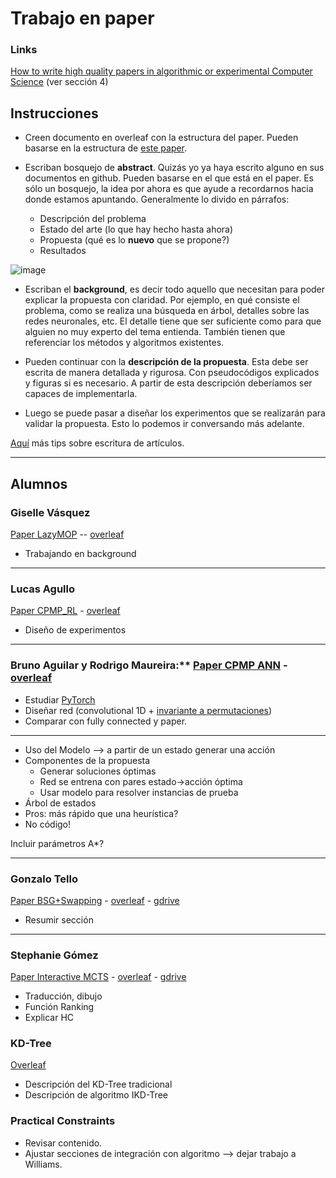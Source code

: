 Trabajo en paper
==

### Links

[How to write high quality papers in algorithmic or experimental Computer Science](https://www.ae-info.org/attach/Acad_Main/Sections/Informatics/Activities/12-08-14-Paper-VM-for-AE.pdf) (ver sección 4)

## Instrucciones

- Creen documento en overleaf con la estructura del paper. Pueden basarse en la estructura de [este paper](https://www.overleaf.com/read/vfmzmfmbvqpt).

- Escriban bosquejo de **abstract**. Quizás yo ya haya escrito alguno en sus documentos en github. Pueden basarse en el que está en el paper. Es sólo un bosquejo, la idea por ahora es que ayude a recordarnos hacia donde estamos apuntando.
Generalmente lo divido en párrafos:
	- Descripción del problema
	- Estado del arte (lo que hay hecho hasta ahora)
	- Propuesta (qué es lo **nuevo** que se propone?)
	- Resultados

![image](https://i.imgur.com/zpn4DKO.png)

- Escriban el **background**, es decir todo aquello que necesitan para poder explicar la propuesta con claridad. Por ejemplo, en qué consiste el problema, como se realiza una búsqueda en árbol, detalles sobre las redes neuronales, etc. El detalle tiene que ser suficiente como para que alguien no muy experto del tema entienda. También tienen que referenciar los métodos y algoritmos existentes.

- Pueden continuar con la **descripción de la propuesta**. Esta debe ser escrita de manera detallada y rigurosa. Con pseudocódigos explicados y figuras si es necesario. A partir de esta descripción deberíamos ser capaces de implementarla.

- Luego se puede pasar a diseñar los experimentos que se realizarán para validar la propuesta. Esto lo podemos ir conversando más adelante.

[Aquí](https://www.froihofer.net/en/students/how-to-write-a-computer-science-paper.html) más tips sobre escritura de artículos.

---

## Alumnos

### Giselle Vásquez

[Paper LazyMOP](https://docs.google.com/file/d/1AZIy2D-M7aiV5irKOq5omrjrNANl3MTL/edit) -- [overleaf](https://www.overleaf.com/project/604179927232b1516ad3ee84)

- Trabajando en background

---
### Lucas Agullo

[Paper CPMP_RL](https://docs.google.com/file/d/1r_kHXnKd40upiHzVqo7C8qObaCLjnRpT/edit) - [overleaf](https://www.overleaf.com/project/60424d0a17d15d7bfaeabbf0)

- Diseño de experimentos

---
### Bruno Aguilar y Rodrigo Maureira:** [Paper CPMP ANN](https://docs.google.com/file/d/1rNgoqX7F4aYK2gNjj-sRVo5PFScYCWnj/edit) - [overleaf](https://es.overleaf.com/project/6052a394d94c256a6c081b9a)

- Estudiar [PyTorch](https://github.com/mariodorochesi/jupyter_pytorch)
- Diseñar red (convolutional 1D + [invariante a permutaciones](https://ai.stackexchange.com/questions/4655/how-could-we-build-a-neural-network-that-is-invariant-to-permutations-of-the-inp)) 
- Comparar con fully connected y paper.

---

- Uso del Modelo --> a partir de un estado generar una acción
- Componentes de la propuesta
	- Generar soluciones óptimas
	- Red se entrena con pares estado->acción óptima
	- Usar modelo para resolver instancias de prueba
- Árbol de estados 
- Pros: más rápido que una heurística?
- No código!

Incluir parámetros A*?

---
###  Gonzalo Tello

 [Paper BSG+Swapping](https://docs.google.com/file/d/1E_HygrzJMH3dG-WdwKXeX6GIxD5jt3mw/edit) - [overleaf](https://www.overleaf.com/project/6041a75784090c42d9685499) - [gdrive](https://docs.google.com/document/d/1RUuVHQWjizS74PkeBlamFq8MKApKk0CRcNDpMESahjU/edit) 

- Resumir sección 

---
### Stephanie Gómez

 [Paper Interactive MCTS](https://docs.google.com/file/d/1U_rvqVXLuZcC21dXv1MnQ4ytoFIhBZyO/edit) - [overleaf](https://www.overleaf.com/5616249127ygnkmzvpjbty) - [gdrive](https://docs.google.com/document/d/1WTBcwIJcoCwo_973JQEIFvmzvkvucJ6cFBYIrxb_Vw0/edit?ts=6055111a)

- Traducción, dibujo
- Función Ranking
- Explicar HC


### KD-Tree

[Overleaf](https://www.overleaf.com/project/5f7cc504d82a7900017178fa)

- Descripción del KD-Tree tradicional
- Descripción de algoritmo IKD-Tree

### Practical Constraints

- Revisar contenido. 
- Ajustar secciones de integración con algoritmo --> dejar trabajo a Williams.
<!--stackedit_data:
eyJoaXN0b3J5IjpbMzIzMjE4NzE3LC03NzUyNDIzNzAsLTgwMD
Q3ODQyOCwtMTgyMjM4NTA5OCwxNDY3MzA3NDE4LC0xNzA5NzM0
OTYzLDk3MTA1Njc3LC0xNDk1MzMwODYxLC0zMjk3MDU3MzIsMT
I3ODgwMDkyOCwyMDEyMzg2OTcxLC0xMjQ3NzI1NzYyLC0xMTE2
MDY3ODc4LC0xNDk3MTAwNTc1LDEwMjcxNjMwNywtMTEzNDQyNj
M1NF19
-->